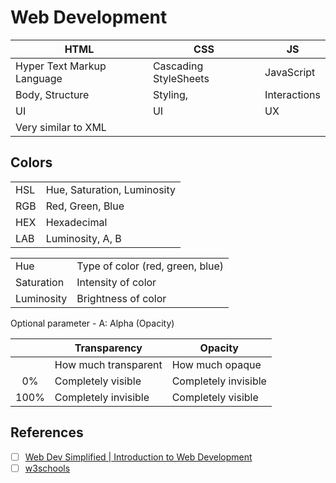 # Web Development

| HTML                       | CSS                   | JS           |
| -------------------------- | --------------------- | ------------ |
| Hyper Text Markup Language | Cascading StyleSheets | JavaScript   |
| Body, Structure            | Styling,              | Interactions |
| UI                         | UI                    | UX           |
| Very similar to XML        |                       |              |

## Colors

|      |                             |
| ---- | --------------------------- |
| HSL  | Hue, Saturation, Luminosity |
| RGB  | Red, Green, Blue            |
| HEX  | Hexadecimal                 |
| LAB  | Luminosity, A, B            |

|            |                                  |
| ---------- | -------------------------------- |
| Hue        | Type of color (red, green, blue) |
| Saturation | Intensity of color               |
| Luminosity | Brightness of color              |

Optional parameter - A: Alpha (Opacity)

|      | Transparency         | Opacity              |
| :--: | -------------------- | -------------------- |
|      | How much transparent | How much opaque      |
|  0%  | Completely visible   | Completely invisible |
| 100% | Completely invisible | Completely visible   |

## References

- [ ] [Web Dev Simplified | Introduction to Web Development](https://www.youtube.com/playlist?list=PLZlA0Gpn_vH-cEDOofOujFIknfZZpIk3a)
- [ ] [w3schools](https://www.w3schools.com/)